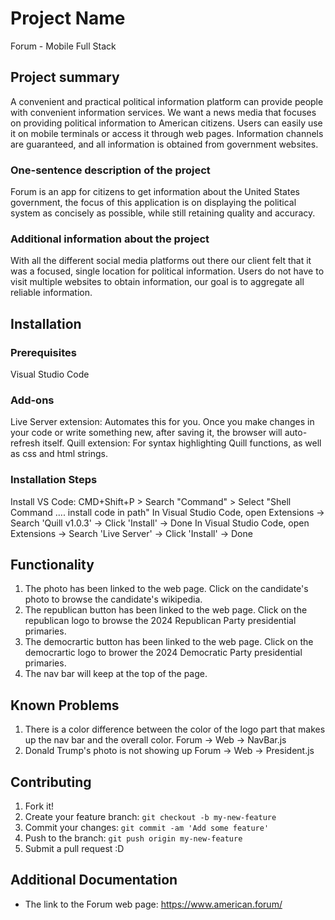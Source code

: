 # Project Name
Forum - Mobile Full Stack

## Project summary
A convenient and practical political information platform can provide people with convenient information services. We want a news media that focuses on providing political information to American citizens. Users can easily use it on mobile terminals or access it through web pages. Information channels are guaranteed, and all information is obtained from government websites.

### One-sentence description of the project
Forum is an app for citizens to get information about the United States government, the focus of this application is on displaying the political system as concisely as possible, while still retaining quality and accuracy.

### Additional information about the project
With all the different social media platforms out there our client felt that it was a focused, single location for political information. Users do not have to visit multiple websites to obtain information, our goal is to aggregate all reliable information.

## Installation
### Prerequisites
Visual Studio Code

### Add-ons
Live Server extension: Automates this for you. Once you make changes in your code or write something new, after saving it, the browser will auto-refresh itself.
Quill extension: For syntax highlighting Quill functions, as well as css and html strings.

### Installation Steps
Install VS Code: CMD+Shift+P > Search "Command" > Select "Shell Command .... install code in path"
In Visual Studio Code, open Extensions -> Search 'Quill v1.0.3' -> Click 'Install' -> Done
In Visual Studio Code, open Extensions -> Search 'Live Server' -> Click 'Install' -> Done

## Functionality
1. The photo has been linked to the web page. Click on the candidate's photo to browse the candidate's wikipedia.
2. The republican button has been linked to the web page. Click on the republican logo to browse the 2024 Republican Party presidential primaries.
3. The democrartic button has been linked to the web page. Click on the democrartic logo to brower the 2024 Democratic Party presidential primaries.
4. The nav bar will keep at the top of the page.

## Known Problems
1. There is a color difference between the color of the logo part that makes up the nav bar and the overall color.
   Forum -> Web -> NavBar.js
2. Donald Trump's photo is not showing up
   Forum -> Web -> President.js

## Contributing
1. Fork it!
2. Create your feature branch: `git checkout -b my-new-feature`
3. Commit your changes: `git commit -am 'Add some feature'`
4. Push to the branch: `git push origin my-new-feature`
5. Submit a pull request :D

## Additional Documentation
 * The link to the Forum web page: https://www.american.forum/
